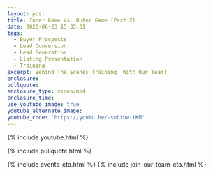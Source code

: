 ```yaml
---
layout: post
title: Inner Game Vs. Outer Game (Part 2)
date: 2020-06-23 15:35:31
tags:
  - Buyer Prospects
  - Lead Conversion
  - Lead Generation
  - Listing Presentation
  - Training
excerpt: Behind The Scenes Training  With Our Team!
enclosure:
pullquote:
enclosure_type: video/mp4
enclosure_time:
use_youtube_image: true
youtube_alternate_image:
youtube_code: 'https://youtu.be/-snbtbw-tKM'
---
```


{% include youtube.html %}

{% include pullquote.html %}

{% include events-cta.html %} {% include join-our-team-cta.html %}
